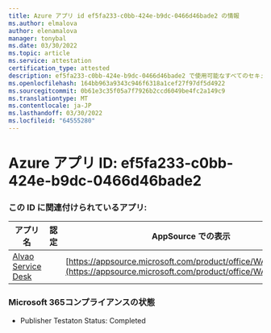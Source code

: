 ```yaml
---
title: Azure アプリ id ef5fa233-c0bb-424e-b9dc-0466d46bade2 の情報
ms.author: elmalova
author: elenamalova
manager: tonybal
ms.date: 03/30/2022
ms.topic: article
ms.service: attestation
certification_type: attested
description: ef5fa233-c0bb-424e-b9dc-0466d46bade2 で使用可能なすべてのセキュリティおよびコンプライアンス情報。
ms.openlocfilehash: 164bb963a9343c946f6318a1cef27f97df5d4922
ms.sourcegitcommit: 0b61e3c35f05a7f7926b2ccd6049be4fc2a149c9
ms.translationtype: MT
ms.contentlocale: ja-JP
ms.lasthandoff: 03/30/2022
ms.locfileid: "64555280"
---
```

# <a name="azure-app-id-ef5fa233-c0bb-424e-b9dc-0466d46bade2"></a>Azure アプリ ID: ef5fa233-c0bb-424e-b9dc-0466d46bade2


### <a name="apps-associated-with-this-id"></a>この ID に関連付けられているアプリ:
| **アプリ名** | **認定** | **AppSource での表示** |
|--------------|---------------|-----------------------|
| [Alvao Service Desk](../forward/WA200002488.md) |  | [https://appsource.microsoft.com/product/office/WA200002488](https://appsource.microsoft.com/product/office/WA200002488) |

### <a name="microsoft-365-app-compliance-status"></a>Microsoft 365コンプライアンスの状態
- Publisher Testaton Status: Completed
